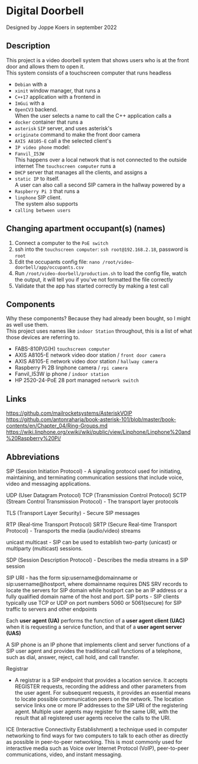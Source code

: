 # Digital Doorbell
Designed by Joppe Koers in september 2022

## Description
This project is a video doorbell system that shows users who is at the front door and allows them to open it.\
This system consists of a touchscreen computer that runs headless
- `Debian` with  a
- `xinit` window manager, that runs a
- `C++17` application with a frontend in
- `ImGui` with a
- `OpenCV3` backend.\
When the user selects a name to call the C++ application calls a
- `docker` container that runs a
- `asterisk` `SIP` server, and uses asterisk's
- `originate` command to make the front door camera
- `AXIS A8105-E` call a the selected client's
- `IP video phone` model:
- `Fanvil_I53W`\
This happens over a local network that is not connected to the outside internet
The `touchscreen computer` runs a
- `DHCP` server that manages all the clients, and assigns a
- `static IP` to itself.\
A user can also call a second SIP camera in the hallway powered by a
- `Raspberry Pi 3` that runs a
- `linphone` SIP client.\
The system also supports
- `calling between users`

## Changing apartment occupant(s) (names)
1. Connect a computer to the `PoE switch`
2. ssh into the `touchscreen computer`: `ssh root@192.168.2.18`, password is `root`
3. Edit the occupants config file: `nano /root/video-doorbell/app/occupants.csv`
4. Run `/root/video-doorbell/production.sh` to load the config file, watch the output, it will tell you if you've not formatted the file correctly
5. Validate that the app has started correctly by making a test call

## Components
Why these components? Because they had already been bought, so I might as well use them.\
This project uses names like `indoor Station` throughout, this is a list of what those devices are referring to.
- FABS-810P/G(H)			`touchscreen computer`
- AXIS A8105-E 				network	video door station / `front door camera`
- AXIS A8105-E 				network	video door station / `hallway camera`
- Raspberry Pi 2B			linphone camera / `rpi camera`
- Fanvil_I53W				ip phone / `indoor station`
- HP 2520-24-PoE 28 port	managed `network switch`

## Links
https://github.com/mailrocketsystems/AsteriskVOIP
https://github.com/antonraharja/book-asterisk-101/blob/master/book-contents/en/Chapter_04/Ring-Groups.md
https://wiki.linphone.org/xwiki/wiki/public/view/Linphone/Linphone%20and%20Raspberry%20Pi/

## Abbreviations
SIP (Session Initiation Protocol)
	- A signaling protocol used for initiating, maintaining, and terminating communication sessions that include voice, video and messaging applications.

UDP (User Datagram Protocol)
TCP (Transmission Control Protocol)
SCTP (Stream Control Transmission Protocol)
	- The transport layer protocols

TLS (Transport Layer Security)
	- Secure SIP messages

RTP (Real-time Transport Protocol) SRTP (Secure Real-time Transport Protocol)
	- Transports the media (audio/video) streams

unicast multicast
	- SIP can be used to establish two-party (unicast) or multiparty (multicast) sessions.

SDP (Session Description Protocol)
	- Describes the media streams in a SIP session

SIP URI
	- has the form sip:username@domainname or sip:username@hostport, where domainname requires DNS SRV records to locate the servers for SIP domain while hostport can be an IP address or a fully qualified domain name of the host and port.
SIP ports
	- SIP clients typically use TCP or UDP on port numbers 5060 or 5061(secure) for SIP traffic to servers and other endpoints

Each **user agent (UA)** performs the function of a **user agent client (UAC)** when it is requesting a service function, and that of a **user agent server (UAS)**

A SIP phone is an IP phone that implements client and server functions of a SIP user agent and provides the traditional call functions of a telephone, such as dial, answer, reject, call hold, and call transfer.

Registrar
- A registrar is a SIP endpoint that provides a location service. It accepts REGISTER requests, recording the address and other parameters from the user agent. For subsequent requests, it provides an essential means to locate possible communication peers on the network. The location service links one or more IP addresses to the SIP URI of the registering agent. Multiple user agents may register for the same URI, with the result that all registered user agents receive the calls to the URI.

ICE (Interactive Connectivity Establishment)
a technique used in computer networking to find ways for two computers to talk to each other as directly as possible in peer-to-peer networking. This is most commonly used for interactive media such as Voice over Internet Protocol (VoIP), peer-to-peer communications, video, and instant messaging.
